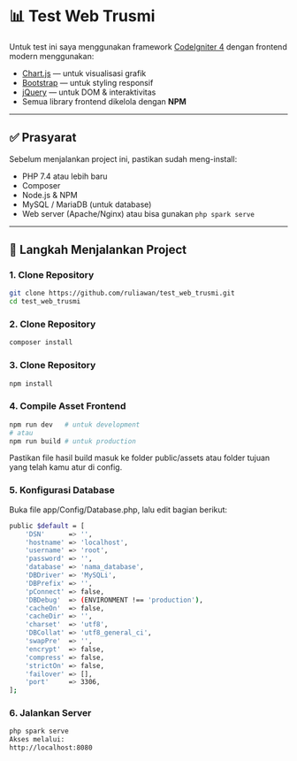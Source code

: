 # 📊 Test Web Trusmi

Untuk test ini saya menggunakan framework [CodeIgniter 4](https://codeigniter.com/) dengan frontend modern menggunakan:

- [Chart.js](https://www.chartjs.org/) — untuk visualisasi grafik
- [Bootstrap](https://getbootstrap.com/) — untuk styling responsif
- [jQuery](https://jquery.com/) — untuk DOM & interaktivitas
- Semua library frontend dikelola dengan **NPM**

---

## ✅ Prasyarat

Sebelum menjalankan project ini, pastikan sudah meng-install:

- PHP 7.4 atau lebih baru
- Composer
- Node.js & NPM
- MySQL / MariaDB (untuk database)
- Web server (Apache/Nginx) atau bisa gunakan `php spark serve`

---

## 🚀 Langkah Menjalankan Project

### 1. Clone Repository

```bash
git clone https://github.com/ruliawan/test_web_trusmi.git
cd test_web_trusmi
```

### 2. Clone Repository

```bash
composer install
```

### 3. Clone Repository

```bash
npm install
```

### 4. Compile Asset Frontend

```bash
npm run dev   # untuk development
# atau
npm run build # untuk production
```
Pastikan file hasil build masuk ke folder public/assets atau folder tujuan yang telah kamu atur di config.

### 5. Konfigurasi Database
Buka file app/Config/Database.php, lalu edit bagian berikut:
```bash
public $default = [
    'DSN'      => '',
    'hostname' => 'localhost',
    'username' => 'root',
    'password' => '',
    'database' => 'nama_database',
    'DBDriver' => 'MySQLi',
    'DBPrefix' => '',
    'pConnect' => false,
    'DBDebug'  => (ENVIRONMENT !== 'production'),
    'cacheOn'  => false,
    'cacheDir' => '',
    'charset'  => 'utf8',
    'DBCollat' => 'utf8_general_ci',
    'swapPre'  => '',
    'encrypt'  => false,
    'compress' => false,
    'strictOn' => false,
    'failover' => [],
    'port'     => 3306,
];
```

### 6. Jalankan Server
```bash
php spark serve
Akses melalui:
http://localhost:8080
```